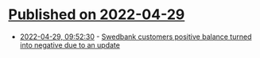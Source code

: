 # [Published on 2022-04-29](index.md)

* [2022-04-29, 09:52:30](https://news.ycombinator.com/item?id=31203282) - [Swedbank customers positive balance turned into negative due to an update](https://news.ycombinator.com/item?id=31203282)
